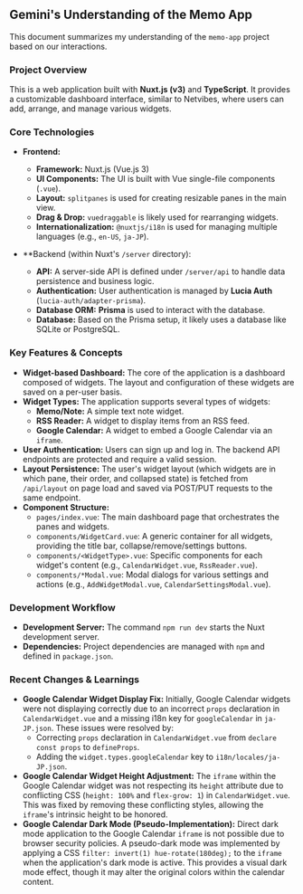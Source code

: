 ## Gemini's Understanding of the Memo App

This document summarizes my understanding of the `memo-app` project based on our interactions.

### Project Overview

This is a web application built with **Nuxt.js (v3)** and **TypeScript**. It provides a customizable dashboard interface, similar to Netvibes, where users can add, arrange, and manage various widgets.

### Core Technologies

- **Frontend:**
  - **Framework:** Nuxt.js (Vue.js 3)
  - **UI Components:** The UI is built with Vue single-file components (`.vue`).
  - **Layout:** `splitpanes` is used for creating resizable panes in the main view.
  - **Drag & Drop:** `vuedraggable` is likely used for rearranging widgets.
  - **Internationalization:** `@nuxtjs/i18n` is used for managing multiple languages (e.g., `en-US`, `ja-JP`).

- **Backend (within Nuxt's `/server` directory):
  - **API:** A server-side API is defined under `/server/api` to handle data persistence and business logic.
  - **Authentication:** User authentication is managed by **Lucia Auth** (`lucia-auth/adapter-prisma`).
  - **Database ORM:** **Prisma** is used to interact with the database.
  - **Database:** Based on the Prisma setup, it likely uses a database like SQLite or PostgreSQL.

### Key Features & Concepts

- **Widget-based Dashboard:** The core of the application is a dashboard composed of widgets. The layout and configuration of these widgets are saved on a per-user basis.
- **Widget Types:** The application supports several types of widgets:
  - **Memo/Note:** A simple text note widget.
  - **RSS Reader:** A widget to display items from an RSS feed.
  - **Google Calendar:** A widget to embed a Google Calendar via an `iframe`.
- **User Authentication:** Users can sign up and log in. The backend API endpoints are protected and require a valid session.
- **Layout Persistence:** The user's widget layout (which widgets are in which pane, their order, and collapsed state) is fetched from `/api/layout` on page load and saved via POST/PUT requests to the same endpoint.
- **Component Structure:**
  - `pages/index.vue`: The main dashboard page that orchestrates the panes and widgets.
  - `components/WidgetCard.vue`: A generic container for all widgets, providing the title bar, collapse/remove/settings buttons.
  - `components/<WidgetType>.vue`: Specific components for each widget's content (e.g., `CalendarWidget.vue`, `RssReader.vue`).
  - `components/*Modal.vue`: Modal dialogs for various settings and actions (e.g., `AddWidgetModal.vue`, `CalendarSettingsModal.vue`).

### Development Workflow

- **Development Server:** The command `npm run dev` starts the Nuxt development server.
- **Dependencies:** Project dependencies are managed with `npm` and defined in `package.json`.

### Recent Changes & Learnings

- **Google Calendar Widget Display Fix:** Initially, Google Calendar widgets were not displaying correctly due to an incorrect `props` declaration in `CalendarWidget.vue` and a missing i18n key for `googleCalendar` in `ja-JP.json`. These issues were resolved by:
  - Correcting `props` declaration in `CalendarWidget.vue` from `declare const props` to `defineProps`.
  - Adding the `widget.types.googleCalendar` key to `i18n/locales/ja-JP.json`.
- **Google Calendar Widget Height Adjustment:** The `iframe` within the Google Calendar widget was not respecting its `height` attribute due to conflicting CSS (`height: 100%` and `flex-grow: 1`) in `CalendarWidget.vue`. This was fixed by removing these conflicting styles, allowing the `iframe`'s intrinsic height to be honored.
- **Google Calendar Dark Mode (Pseudo-Implementation):** Direct dark mode application to the Google Calendar `iframe` is not possible due to browser security policies. A pseudo-dark mode was implemented by applying a CSS `filter: invert(1) hue-rotate(180deg);` to the `iframe` when the application's dark mode is active. This provides a visual dark mode effect, though it may alter the original colors within the calendar content.